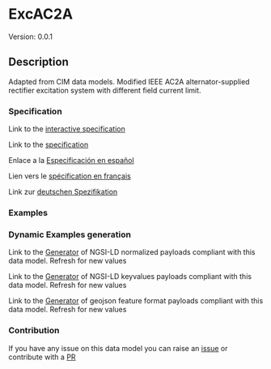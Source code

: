 # ExcAC2A
Version: 0.0.1

## Description 

Adapted from CIM data models. Modified IEEE AC2A alternator-supplied rectifier excitation system with different field current limit.
### Specification

Link to the [interactive specification](https://swagger.lab.fiware.org/?url=https://raw.githubusercontent.com/smart-data-models/dataModel.EnergyCIM/master/ExcAC2A/swagger.yaml)

Link to the [specification](https://github.com/smart-data-models/dataModel.EnergyCIM/blob/master/ExcAC2A/doc/spec.md)

Enlace a la [Especificación en español](https://github.com/smart-data-models/dataModel.EnergyCIM/blob/master/ExcAC2A/doc/spec_ES.md)

Lien vers le [spécification en français](https://github.com/smart-data-models/dataModel.EnergyCIM/blob/master/ExcAC2A/doc/spec_FR.md)

Link zur [deutschen Spezifikation](https://github.com/smart-data-models/dataModel.EnergyCIM/blob/master/ExcAC2A/doc/spec_DE.md)
### Examples
### Dynamic Examples generation

Link to the [Generator](https://smartdatamodels.org/extra/ngsi-ld_generator.php?schemaUrl=https://raw.githubusercontent.com/smart-data-models/dataModel.EnergyCIM/master/ExcAC2A/schema.json&email=info@smartdatamodels.org) of NGSI-LD normalized payloads compliant with this data model. Refresh for new values

Link to the [Generator](https://smartdatamodels.org/extra/ngsi-ld_generator_keyvalues.php?schemaUrl=https://raw.githubusercontent.com/smart-data-models/dataModel.EnergyCIM/master/ExcAC2A/schema.json&email=info@smartdatamodels.org) of NGSI-LD keyvalues payloads compliant with this data model. Refresh for new values

Link to the [Generator](https://smartdatamodels.org/extra/geojson_features_generator_v1.0.php?schemaUrl=https://raw.githubusercontent.com/smart-data-models/dataModel.EnergyCIM/master/ExcAC2A/schema.json&email=info@smartdatamodels.org) of geojson feature format payloads compliant with this data model. Refresh for new values
### Contribution

 If you have any issue on this data model you can raise an [issue](https://github.com/smart-data-models/dataModel.EnergyCIM/issues)  or contribute with a [PR](https://github.com/smart-data-models/dataModel.EnergyCIM/pulls)